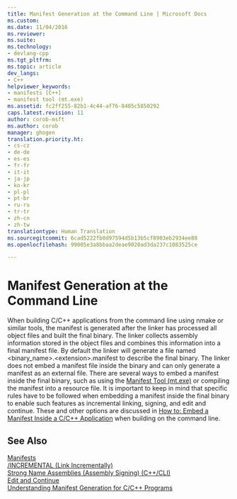 ```yaml
---
title: Manifest Generation at the Command Line | Microsoft Docs
ms.custom: 
ms.date: 11/04/2016
ms.reviewer: 
ms.suite: 
ms.technology:
- devlang-cpp
ms.tgt_pltfrm: 
ms.topic: article
dev_langs:
- C++
helpviewer_keywords:
- manifests [C++]
- manifest tool (mt.exe)
ms.assetid: fc2ff255-82b1-4c44-af76-8405c5850292
caps.latest.revision: 11
author: corob-msft
ms.author: corob
manager: ghogen
translation.priority.ht:
- cs-cz
- de-de
- es-es
- fr-fr
- it-it
- ja-jp
- ko-kr
- pl-pl
- pt-br
- ru-ru
- tr-tr
- zh-cn
- zh-tw
translationtype: Human Translation
ms.sourcegitcommit: 6cad5222fb0d97594d5b13b5cf8903eb2934ee88
ms.openlocfilehash: 99005e3a8bbaa2deae9020ad3da237c1083525ce

---
```

# Manifest Generation at the Command Line
When building C/C++ applications from the command line using nmake or similar tools, the manifest is generated after the linker has processed all object files and built the final binary. The linker collects assembly information stored in the object files and combines this information into a final manifest file. By default the linker will generate a file named <binary_name>.\<extension>.manifest to describe the final binary. The linker does not embed a manifest file inside the binary and can only generate a manifest as an external file. There are several ways to embed a manifest inside the final binary, such as using the [Manifest Tool (mt.exe)](http://msdn.microsoft.com/library/aa375649) or compiling the manifest into a resource file. It is important to keep in mind that specific rules have to be followed when embedding a manifest inside the final binary to enable such features as incremental linking, signing, and edit and continue. These and other options are discussed in [How to: Embed a Manifest Inside a C/C++ Application](../build/how-to-embed-a-manifest-inside-a-c-cpp-application.md) when building on the command line.  
  
## See Also  
 [Manifests](http://msdn.microsoft.com/library/aa375365)   
 [/INCREMENTAL (Link Incrementally)](../build/reference/incremental-link-incrementally.md)   
 [Strong Name Assemblies (Assembly Signing) (C++/CLI)](../dotnet/strong-name-assemblies-assembly-signing-cpp-cli.md)   
 [Edit and Continue](/visualstudio/debugger/edit-and-continue)   
 [Understanding Manifest Generation for C/C++ Programs](../build/understanding-manifest-generation-for-c-cpp-programs.md)


<!--HONumber=Jan17_HO2-->


